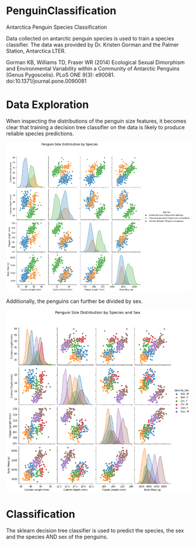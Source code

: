 # PenguinClassification
Antarctica Penguin Species Classification

Data collected on antarctic penguin species is used to train a species classifier.
The data was provided by Dr. Kristen Gorman and the Palmer Station, Antarctica LTER.

Gorman KB, Williams TD, Fraser WR (2014) Ecological Sexual Dimorphism and Environmental Variability within a Community of Antarctic Penguins (Genus Pygoscelis). PLoS ONE 9(3): e90081. doi:10.1371/journal.pone.0090081


# Data Exploration

When inspecting the distributions of the penguin size features, it becomes clear that training a decision tree classifier on the data is likely to produce reliable species predictions.

<p align="center">
  <img src="https://github.com/gmoharram/PenguinClassification/blob/main/img/PairplotSpecies.png" />
</p>

Additionally, the penguins can further be divided by sex.

<p align="center">
  <img src="https://github.com/gmoharram/PenguinClassification/blob/main/img/PairplotSpeciesSex.png" />
</p>

# Classification

The sklearn decision tree classifier is used to predict the species, the sex and the species AND sex of the penguins.
